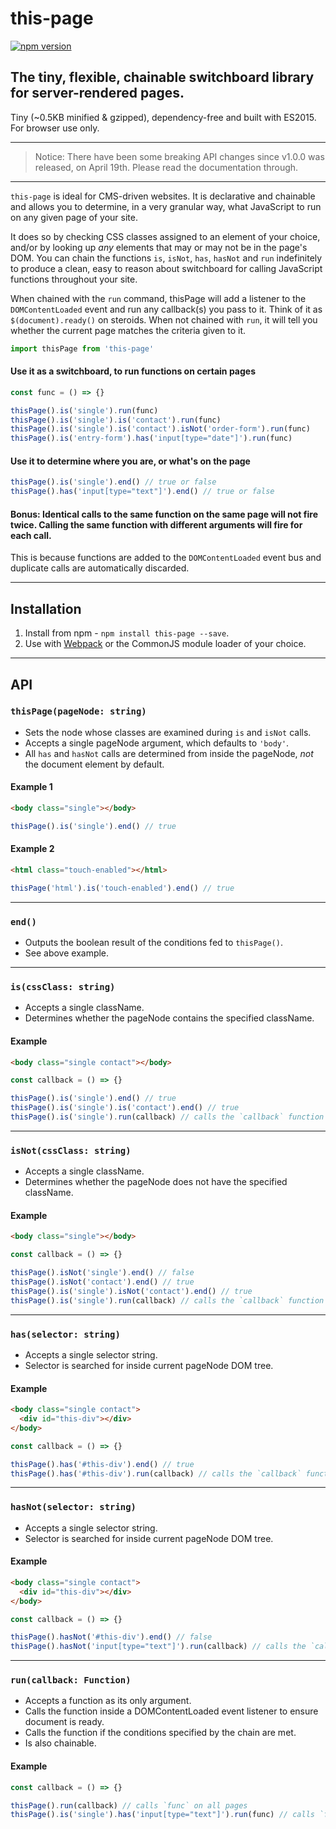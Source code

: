 # this-page

[![npm version](https://badge.fury.io/js/this-page.svg)](https://www.npmjs.com/package/this-page)

## The tiny, flexible, chainable switchboard library for server-rendered pages.

Tiny (~0.5KB minified & gzipped), dependency-free and built with ES2015. For browser use only.

---

> Notice: There have been some breaking API changes since v1.0.0 was released, on April 19th. Please read the documentation through.

---

`this-page` is ideal for CMS-driven websites. It is declarative and chainable and allows you to determine, in a very granular way, what JavaScript to run on any given page of your site.

It does so by checking CSS classes assigned to an element of your choice, and/or by looking up _any_ elements that may or may not be in the page's DOM. You can chain the functions `is`, `isNot`, `has`, `hasNot` and `run` indefinitely to produce a clean, easy to reason about switchboard for calling JavaScript functions throughout your site.

When chained with the `run` command, thisPage will add a listener to the `DOMContentLoaded` event and run any callback(s) you pass to it. Think of it as `$(document).ready()` on steroids. When not chained with `run`, it will tell you whether the current page matches the criteria given to it.

```js
import thisPage from 'this-page'
```

#### Use it as a switchboard, to run functions on certain pages

```js
const func = () => {}

thisPage().is('single').run(func)
thisPage().is('single').is('contact').run(func)
thisPage().is('single').is('contact').isNot('order-form').run(func)
thisPage().is('entry-form').has('input[type="date"]').run(func)
```

#### Use it to determine where you are, or what's on the page

```js
thisPage().is('single').end() // true or false
thisPage().has('input[type="text"]').end() // true or false
```

#### Bonus: Identical calls to the same function on the same page will not fire twice. Calling the same function with different arguments will fire for each call.

This is because functions are added to the `DOMContentLoaded` event bus and duplicate calls are automatically discarded.

---

## Installation

1. Install from npm - `npm install this-page --save`.
2. Use with [Webpack](https://webpack.github.io/) or the CommonJS module loader of your choice.

---

## API

### `thisPage(pageNode: string)`

- Sets the node whose classes are examined during `is` and `isNot` calls.
- Accepts a single pageNode argument, which defaults to `'body'`.
- All `has` and `hasNot` calls are determined from inside the pageNode, _not_ the document element by default.

#### Example 1

```html
<body class="single"></body>
```

```js
thisPage().is('single').end() // true
```

#### Example 2

```html
<html class="touch-enabled"></html>
```

```js
thisPage('html').is('touch-enabled').end() // true
```

---

### `end()`

- Outputs the boolean result of the conditions fed to `thisPage()`.
- See above example.

---

### `is(cssClass: string)`

- Accepts a single className.
- Determines whether the pageNode contains the specified className.

#### Example

```html
<body class="single contact"></body>
```

```js
const callback = () => {}

thisPage().is('single').end() // true
thisPage().is('single').is('contact').end() // true
thisPage().is('single').run(callback) // calls the `callback` function on DOMContentLoaded
```

---

### `isNot(cssClass: string)`

- Accepts a single className.
- Determines whether the pageNode does not have the specified className.

#### Example

```html
<body class="single"></body>
```

```js
const callback = () => {}

thisPage().isNot('single').end() // false
thisPage().isNot('contact').end() // true
thisPage().is('single').isNot('contact').end() // true
thisPage().is('single').run(callback) // calls the `callback` function on DOMContentLoaded
```

---

### `has(selector: string)`

- Accepts a single selector string.
- Selector is searched for inside current pageNode DOM tree.

#### Example

```html
<body class="single contact">
  <div id="this-div"></div>
</body>
```

```js
const callback = () => {}

thisPage().has('#this-div').end() // true
thisPage().has('#this-div').run(callback) // calls the `callback` function on DOMContentLoaded if `#this-div` is found
```

---

### `hasNot(selector: string)`

- Accepts a single selector string.
- Selector is searched for inside current pageNode DOM tree.

#### Example

```html
<body class="single contact">
  <div id="this-div"></div>
</body>
```

```js
const callback = () => {}

thisPage().hasNot('#this-div').end() // false
thisPage().hasNot('input[type="text"]').run(callback) // calls the `callback` function on DOMContentLoaded if `<input type="text">` is found
```

---

### `run(callback: Function)`

- Accepts a function as its only argument.
- Calls the function inside a DOMContentLoaded event listener to ensure document is ready.
- Calls the function if the conditions specified by the chain are met.
- Is also chainable.

#### Example

```js
const callback = () => {}

thisPage().run(callback) // calls `func` on all pages
thisPage().is('single').has('input[type="text"]').run(func) // calls `func`
```
